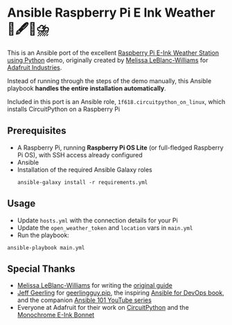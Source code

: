 # Ansible Raspberry Pi E Ink Weather 🐂🖋️🥧⛈️

This is an Ansible port of the excellent [Raspberry Pi E-Ink Weather Station using Python](https://learn.adafruit.com/raspberry-pi-e-ink-weather-station-using-python) demo, originally created by [Melissa LeBlanc-Williams](https://learn.adafruit.com/u/MakerMelissa) for [Adafruit Industries](https://www.adafruit.com).

Instead of running through the steps of the demo manually, this Ansible playbook **handles the entire installation automatically**.

Included in this port is an Ansible role, `1f618.circuitpython_on_linux`, which installs CircuitPython on a Raspberry Pi

## Prerequisites

* A Raspberry Pi, running **Raspberry Pi OS Lite** (or full-fledged Raspberry Pi OS), with SSH access already configured
* Ansible
* Installation of the required Ansible Galaxy roles
  ```
  ansible-galaxy install -r requirements.yml
  ```

## Usage

* Update `hosts.yml` with the connection details for your Pi
* Update the `open_weather_token` and `location` vars in `main.yml`
* Run the playbook:

```
ansible-playbook main.yml
```

## Special Thanks

* [Melissa LeBlanc-Williams](https://learn.adafruit.com/u/MakerMelissa) for writing the [original guide](https://learn.adafruit.com/raspberry-pi-e-ink-weather-station-using-python)
* [Jeff Geerling](https://www.jeffgeerling.com) for [geerlingguy.pip](https://galaxy.ansible.com/geerlingguy/pip),  the inspiring [Ansible for DevOps book](https://www.ansiblefordevops.com), and the companion [Ansible 101 YouTube series](https://www.youtube.com/watch?v=goclfp6a2IQ&list=PL2_OBreMn7FqZkvMYt6ATmgC0KAGGJNAN)
* Everyone at Adafruit for their work on [CircuitPython](https://circuitpython.org) and the [Monochrome E-Ink Bonnet](https://www.adafruit.com/product/4687)
